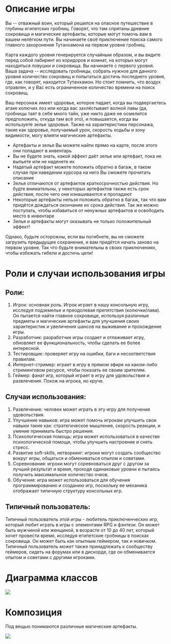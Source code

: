 # Описание игры
Вы -- отважный воин, который решился на опасное путешествие в глубины египетских гробниц. Говорят, что там спрятаны древние сокровища и магические артефакты, которые могут помочь вам в вашем нелёгком пути. Вы начинаете своё приключение поиска самого главного захоронения Тутанхамона на первом уровне гробниц.

Карта каждого уровня генерируется случайным образом, и вы видите перед собой лабиринт из коридоров и комнат, на которых могут находиться ловушки и сокровища. Вы начинаете с первого уровня. Ваша задача -- исследовать гробницы, собрать нужное для данного уровня количество сокровищ и попытаться достичь последнего уровня, где, как говорят, находится Тутанхамон. Но стоит помнить, что воздух отравлен, и у Вас есть ограниченное количество времени на поиск сокровищ.

Ваш персонаж имеет здоровье, которое падает, когда вы подвергаетесь атаке колючих лоз или когда вас захлёстывает волной лавы (да, гробницы таят в себе много тайн, уже никто даже не осмелится предположить, откуда там всё это), и повышается, когда вы используете зелье здоровья. Также на характеристики персонажа, такие как здоровье, получаемый урон, скорость ходьбы и зону видимости, могу влияти магические артефакты.

* Артефакты и зелья Вы можете найти прямо на карте, после этого они попадают в инвентарь
* Вы не будете знать, какой эффект даёт зелье или артефакт, пока не выпьете или не наденете их
* Надетый артефакт можете положить обратно в багаж, в таком случае при наведении курсора на него Вы сможете прочитать описание
* Зелья отличаются от артефактов краткосрочностью действия. Но будте внимательны, у некоторых артефактов также есть срок действия, после чего они изнашиваются и пропадают
* Некоторые артефакты нельзя положить обратно в багаж, так что вам придётся дождаться окончание их срока действия. Так же можно поступать, чтобы избавиться от ненужных артефактов и освободить место в инвентаре
* Зелья и артефакты могут оказывать не только положительный эффект!

Однако, будьте осторожны, если вы погибнете, вы не сможете загрузить предыдущее сохранение, и вам придётся начать заново на первом уровне. Так что будьте внимательны в своих приключениях, чтобы избежать гибели и достичь цели!

# Роли и случаи использования игры

## Роли:
1. Игрок: основная роль. Игрок играет в нашу консольную игру, исследуя подземелье и преодолевая препятствия (колючки/лава). Он пытается найти главное сокровище, используя различные предметы и магические артефакты для улучшения своих характеристик и увеличения шансов на выживание и прохождение игры.
2. Разработчик: разработчик игры создает и отлаживает игру, обновляет ее функциональность, чтобы сделать ее более интересной.
3. Тестировщик: проверяет игру на ошибки, баги и несоответствия правилам.
4. Интернет-стример: играет в игру в прямом эфире на каком-либо стриминговом ресурсе, чтобы показать ее своим зрителям.
5. Геймер: фанат игр, который играет в игру для удовольствия и развлечения. Похож на игрока, но круче.

## Случаи использования:
1. Развлечение: человек может играть в эту игру для получения удовольствия.
2. Улучшение навыков: игра может помочь игрокам улучшить свои навыки такие как: стратегическое мышление, скорость реакции, и умение принимать быстро решения.
3. Психологическая помощь: игра может использоваться в качестве психологической помощи, чтобы улучшить настроение и снять стресс.
4. Развитие soft-skills, нетворкинг: игроки могут создать сообщество вокруг игры, общаться и обмениваться опытом и советами.
5. Соревнования: игроки могут соревноваться друг с другом за лучший результат и время, проходя одинаковые уровни и пытаясь получить максимальное количество очков.
6. Обучение: игра может использоваться для обучения программированию и созданию игр, поскольку ее механика отображает типичную структуру консольных игр.

## Типичный пользователь:
Типичный пользователь этой игры - любитель приключенческих игр, который любит играть в игры с элементами RPG и фэнтези. Он может быть мужчиной или женщиной, в возрасте от 10 до 40 лет, который хочет провести время, исследуя египетские гробницы в поисках сокровища. Он может быть как опытным геймером, так и новичком. Типичный пользователь может также принадлежать к сообществу геймеров, сидеть на форумах или в дискорде, где он обменивается опытом и советами с другими игроками.

# Диаграмма классов

![](https://github.com/LadaNikitina/CLI/blob/hw6/Classes.png)

# Композиция
Под вещью понимаются различные магические артефакты.


![](https://github.com/LadaNikitina/CLI/blob/hw6/Диаграмма%20компонент.jpg)
